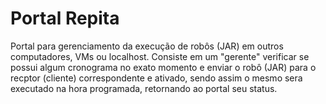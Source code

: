 # Portal Repita

Portal para gerenciamento da execução de robôs (JAR) em outros computadores, VMs ou localhost.
Consiste em um "gerente" verificar se possui algum cronograma no exato momento e enviar o robô (JAR) para o recptor (cliente) 
correspondente e ativado, sendo assim o mesmo sera executado na hora programada, retornando ao portal seu status.
